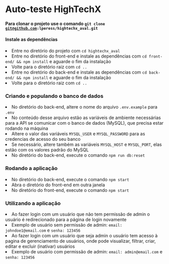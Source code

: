 # Auto-teste HighTechX

#### Para clonar o projeto use o comando <code>git clone git@github.com:lperess/hightechx_aval.git</code>

#### Instale as dependências
<li>Entre no diretório do projeto com <code>cd hightechx_aval</code></li>
<li>Entre no diretório do front-end e instale as dependências com <code>cd front-end/ && npm install</code> e aguarde o fim da instalação</li>
<li>Volte para o diretório raiz com <code>cd ..</code></li>
<li>Entre no diretório do back-end e instale as dependências com <code>cd back-end/ && npm install</code> e aguarde o fim da instalação</li>
<li>Volte para o diretório raiz com <code>cd ..</code></li>

### Criando e populando o banco de dados
<li>No diretório do back-end, altere o nome do arquivo <code>.env.example</code> para <code>.env</code></li>
<li>No conteúdo desse arquivo estão as variáveis de ambiente necessárias para a API se comunicar com o banco de dados (MySQL), que precisa estar rodando na máquina</li>
<li>Altere o valor das variáveis <code>MYSQL_USER</code> e <code>MYSQL_PASSWORD</code> para as credencias de acesso do seu banco</li>
<li>Se necessário, altere também as variáveis <code>MYSQL_HOST</code> e <code>MYSQL_PORT</code>, elas estão com os valores padrão do MySQL</li>
<li>No diretório do back-end, execute o comando <code>npm run db:reset</code></li>

### Rodando a aplicação
<li>No diretório do back-end, execute o comando <code>npm start</code></li>
<li>Abra o diretório do front-end em outra janela</li>
<li>No diretório do front-end, execute o comando <code>npm start</code></li>

### Utilizando a aplicação
<li>Ao fazer login com um usuário que não tem permissão de admin o usuário é redirecionado para a página de login novamente</li>
<li>Exemplo de usuário sem permissão de admin: <code>email: johndoe1@email.com</code> e <code>senha: 123456</code> </li>
<li>Ao fazer login com um usuário que seja admin o usuário tem acesso à pagina de gerenciamento de usuários, onde pode visualizar, filtrar, criar, editar e excluir (inativar) usuários</li>
<li>Exemplo de usuário com permissão de admin: <code>email: admin@email.com</code> e <code>senha: 123456</code> </li>

